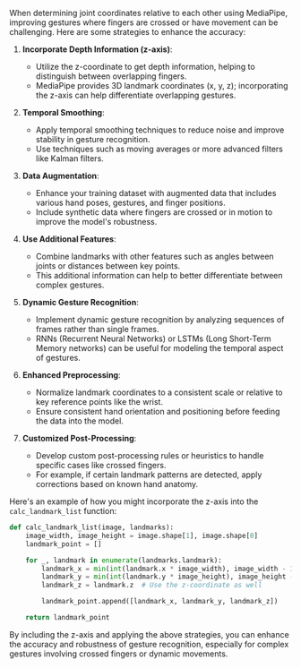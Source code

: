When determining joint coordinates relative to each other using MediaPipe, improving gestures where fingers are crossed or have movement can be challenging. Here are some strategies to enhance the accuracy:

1. **Incorporate Depth Information (z-axis)**:
   - Utilize the z-coordinate to get depth information, helping to distinguish between overlapping fingers.
   - MediaPipe provides 3D landmark coordinates (x, y, z); incorporating the z-axis can help differentiate overlapping gestures.

2. **Temporal Smoothing**:
   - Apply temporal smoothing techniques to reduce noise and improve stability in gesture recognition.
   - Use techniques such as moving averages or more advanced filters like Kalman filters.

3. **Data Augmentation**:
   - Enhance your training dataset with augmented data that includes various hand poses, gestures, and finger positions.
   - Include synthetic data where fingers are crossed or in motion to improve the model's robustness.

4. **Use Additional Features**:
   - Combine landmarks with other features such as angles between joints or distances between key points.
   - This additional information can help to better differentiate between complex gestures.

5. **Dynamic Gesture Recognition**:
   - Implement dynamic gesture recognition by analyzing sequences of frames rather than single frames.
   - RNNs (Recurrent Neural Networks) or LSTMs (Long Short-Term Memory networks) can be useful for modeling the temporal aspect of gestures.

6. **Enhanced Preprocessing**:
   - Normalize landmark coordinates to a consistent scale or relative to key reference points like the wrist.
   - Ensure consistent hand orientation and positioning before feeding the data into the model.

7. **Customized Post-Processing**:
   - Develop custom post-processing rules or heuristics to handle specific cases like crossed fingers.
   - For example, if certain landmark patterns are detected, apply corrections based on known hand anatomy.

Here's an example of how you might incorporate the z-axis into the `calc_landmark_list` function:

```python
def calc_landmark_list(image, landmarks):
    image_width, image_height = image.shape[1], image.shape[0]
    landmark_point = []

    for _, landmark in enumerate(landmarks.landmark):
        landmark_x = min(int(landmark.x * image_width), image_width - 1)
        landmark_y = min(int(landmark.y * image_height), image_height - 1)
        landmark_z = landmark.z  # Use the z-coordinate as well

        landmark_point.append([landmark_x, landmark_y, landmark_z])

    return landmark_point
```

By including the z-axis and applying the above strategies, you can enhance the accuracy and robustness of gesture recognition, especially for complex gestures involving crossed fingers or dynamic movements.